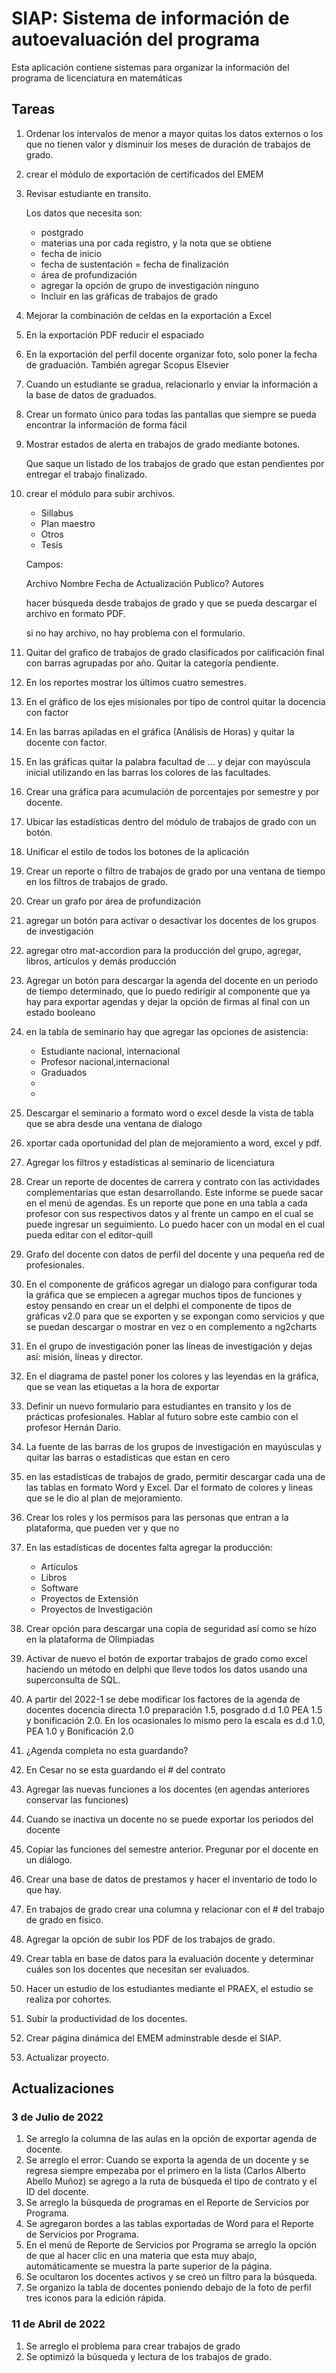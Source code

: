 # SIAP: Sistema de información de autoevaluación del programa

Esta aplicación contiene sistemas para organizar la información del programa de licenciatura en matemáticas

## Tareas

1. Ordenar los intervalos de menor a mayor quitas los datos externos o los que no tienen valor y disminuir los meses de duración de trabajos de grado.
2. crear el módulo de exportación de certificados del EMEM
3. Revisar estudiante en transito.
	<p>Los datos que necesita son:</p>
	<ul>
		 <li>postgrado</li>
		 <li>materias una por cada registro, y la nota que se obtiene</li>
		 <li>fecha de inicio</li>
		 <li>fecha de sustentación = fecha de finalización</li>
		 <li>área de profundización</li>
		 <li>agregar la opción de grupo de investigación ninguno</li>
		 <li>Incluir en las gráficas de trabajos de grado</li>
	</ul>
4. Mejorar la combinación de celdas en la exportación a Excel
5. En la exportación PDF reducir el espaciado
6. En la exportación del perfil docente organizar foto, solo poner la fecha de graduación. También agregar Scopus Elsevier
7. Cuando un estudiante se gradua, relacionarlo y enviar la información a la base de datos de graduados.
8. Crear un formato único para todas las pantallas que siempre se pueda encontrar la información de forma fácil
9. Mostrar estados de alerta en trabajos de grado mediante botones.
	<p>Que saque un listado de los trabajos de grado que estan pendientes por entregar el trabajo finalizado.</p>

10. crear el módulo para subir archivos.
	<ul>
	   <li>Sillabus</li>
	   <li>Plan maestro</li>
	   <li>Otros</li>
	   <li>Tesis</li>
	</ul>

	Campos:

	Archivo
	Nombre
	Fecha de Actualización
	Publico?
	Autores

	hacer búsqueda desde trabajos de grado y que se pueda descargar el archivo en formato PDF.

	si no hay archivo, no hay problema con el formulario.
11. Quitar del grafico de trabajos de grado clasificados por calificación final con barras agrupadas por año. Quitar la categoría pendiente.
12. En los reportes mostrar los últimos cuatro semestres.
13. En el gráfico de los ejes misionales por tipo de control quitar la docencia con factor
14. En las barras apiladas en el gráfica (Análisis de Horas) y quitar la docente con factor.
15. En las gráficas quitar la palabra facultad de ... y dejar con mayúscula inicial utilizando en las barras los colores de las facultades.
16. Crear una gráfica para acumulación de porcentajes por semestre y por docente.
17. Ubicar las estadísticas dentro del módulo de trabajos de grado con un botón.
18.    Unificar el estilo de todos los botones de la aplicación
19. Crear un reporte o filtro de trabajos de grado por una ventana de tiempo en los filtros de trabajos de grado.
20. Crear un grafo por área de profundización
21. agregar un botón para activar o desactivar los docentes de los grupos de investigación
22. agregar otro mat-accordion para la producción del grupo, agregar, libros, artículos y demás producción
23. Agregar un botón para descargar la agenda del docente en un periodo de tiempo determinado, que lo puedo redirigir al componente que ya hay para exportar agendas y dejar la opción de firmas al final con un estado booleano
24. en la tabla de seminario hay que agregar las opciones de asistencia:
	<ul>
	   <li>Estudiante nacional, internacional</li>
	   <li>Profesor nacional,internacional</li>
	   <li>Graduados</li>
	   <li></li>
	   <li></li>
	</ul>
25. Descargar el seminario a formato word o excel desde la vista de tabla que se abra desde una ventana de dialogo
26. xportar cada oportunidad del plan de mejoramiento a word, excel y pdf.
27. Agregar los filtros y estadísticas al seminario de licenciatura
28. Crear un reporte de docentes de carrera y contrato con las actividades complementarias que estan desarrollando. Este informe se puede sacar en el menú de agendas. Es un reporte que pone en una tabla a cada profesor con sus respectivos datos y al frente un campo en el cual se puede ingresar un seguimiento. Lo puedo hacer con un modal en el cual pueda editar con el editor-quill
30. Grafo del docente con datos de perfil del docente y una pequeña red de profesionales. 
31. En el componente de gráficos agregar un dialogo para configurar toda la gráfica que se empiecen a agregar muchos tipos de funciones y estoy pensando en crear un el delphi el componente de tipos de gráficas v2.0 para que se exporten y se expongan como servicios y que se puedan descargar o mostrar en vez o en complemento a ng2charts
32. En el grupo de investigación poner las líneas de investigación y dejas así: misión, líneas  y director.
33. En el diagrama de pastel poner los colores y las leyendas en la gráfica, que se vean las etiquetas a la hora de exportar
34. Definir un nuevo formulario para estudiantes en transito y los de prácticas profesionales. Hablar al futuro sobre este cambio con el profesor Hernán Dario.
35. La fuente de las barras de los grupos de investigación en mayúsculas y quitar las barras o estadísticas que estan en cero
36. en las estadísticas de trabajos de grado, permitir descargar cada una de las tablas en formato Word y Excel. Dar el formato de colores y lineas que se le dio al plan de mejoramiento.
37. Crear los roles y los permisos para las personas que entran a la plataforma, que pueden ver y que no
38. En las estadísticas de docentes falta agregar la producción:
	<ul>
		 <li>Artículos</li>
		 <li>Libros</li>
		 <li>Software</li>
		 <li>Proyectos de Extensión</li>
		 <li>Proyectos de Investigación</li>
	</ul>  
39. Crear opción para descargar una copia de seguridad así como se hizo en la plataforma de Olimpiadas
40. Activar de nuevo el botón de exportar trabajos de grado como excel haciendo un método en delphi que lleve todos los datos usando una superconsulta de SQL.
42. A partir del 2022-1  se debe modificar los factores de la agenda de docentes docencia directa 1.0 preparación 1.5, posgrado d.d 1.0 PEA 1.5 y bonificación 2.0. En los ocasionales lo mismo pero la escala es d.d 1.0, PEA 1.0 y Bonificación 2.0
43. ¿Agenda completa no esta guardando?
44. En Cesar no se esta guardando el # del contrato
46. Agregar las nuevas funciones a los docentes (en agendas anteriores conservar las funciones)
47. Cuando se inactiva un docente no se puede exportar los periodos del docente


48. Copiar las funciones del semestre anterior. Pregunar por el docente en un diálogo.
49. Crear una base de datos de prestamos y hacer el inventario de todo lo que hay.
50. En trabajos de grado crear una columna y relacionar con el # del trabajo de grado en físico.
51. Agregar la opción de subir los PDF de los trabajos de grado.
52. Crear tabla en base de datos para la evaluación docente y determinar cuáles son los docentes que necesitan ser evaluados.
53. Hacer un estudio de los estudiantes mediante el PRAEX, el estudio se realiza por cohortes.
54. Subir la productividad de los docentes.
55. Crear página dinámica del EMEM adminstrable desde el SIAP.
56. Actualizar proyecto.

## Actualizaciones

### 3 de Julio de 2022

1. Se arreglo la columna de las aulas en la opción de exportar agenda de docente.
2. Se arreglo el error: Cuando se exporta la agenda de un docente y se regresa siempre empezaba por el primero en la lista (Carlos Alberto Abello Muñoz) se agrego a la ruta de búsqueda el tipo de contrato y el ID del docente.
3. Se arreglo la búsqueda de programas en el Reporte de Servicios por Programa.
4. Se agregaron bordes a las tablas exportadas de Word para el Reporte de Servicios por Programa.
5. En el menú de Reporte de Servicios por Programa se arreglo la opción de que al hacer clic en una materia que esta muy abajo, automáticamente se muestra la parte superior de la página.
6. Se ocultaron los docentes activos y se creó un filtro para la búsqueda.
7. Se organizo la tabla de docentes poniendo debajo de la foto de perfil tres iconos para la edición rápida.

### 11 de Abril de 2022

1. Se arreglo el problema para crear trabajos de grado
2. Se optimizó la búsqueda y lectura de los trabajos de grado.

